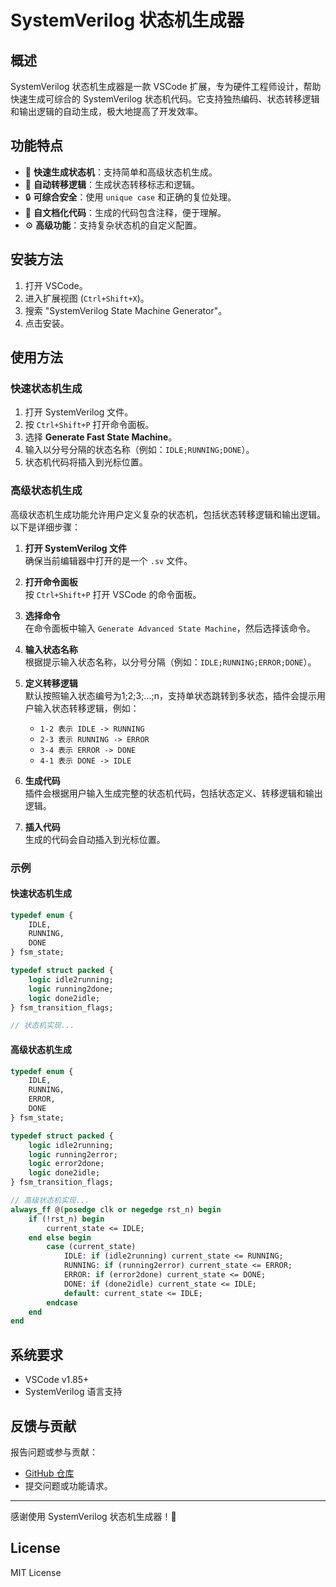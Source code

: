 # SystemVerilog 状态机生成器

## 概述
SystemVerilog 状态机生成器是一款 VSCode 扩展，专为硬件工程师设计，帮助快速生成可综合的 SystemVerilog 状态机代码。它支持独热编码、状态转移逻辑和输出逻辑的自动生成，极大地提高了开发效率。

## 功能特点
- 🚀 **快速生成状态机**：支持简单和高级状态机生成。
- 🔄 **自动转移逻辑**：生成状态转移标志和逻辑。
- 🔒 **可综合安全**：使用 `unique case` 和正确的复位处理。
- 📝 **自文档化代码**：生成的代码包含注释，便于理解。
- ⚙️ **高级功能**：支持复杂状态机的自定义配置。

## 安装方法
1. 打开 VSCode。
2. 进入扩展视图 (`Ctrl+Shift+X`)。
3. 搜索 "SystemVerilog State Machine Generator"。
4. 点击安装。

## 使用方法
### 快速状态机生成
1. 打开 SystemVerilog 文件。
2. 按 `Ctrl+Shift+P` 打开命令面板。
3. 选择 **Generate Fast State Machine**。
4. 输入以分号分隔的状态名称（例如：`IDLE;RUNNING;DONE`）。
5. 状态机代码将插入到光标位置。

### 高级状态机生成
高级状态机生成功能允许用户定义复杂的状态机，包括状态转移逻辑和输出逻辑。以下是详细步骤：

1. **打开 SystemVerilog 文件**  
   确保当前编辑器中打开的是一个 `.sv` 文件。

2. **打开命令面板**  
   按 `Ctrl+Shift+P` 打开 VSCode 的命令面板。

3. **选择命令**  
   在命令面板中输入 `Generate Advanced State Machine`，然后选择该命令。

4. **输入状态名称**  
   根据提示输入状态名称，以分号分隔（例如：`IDLE;RUNNING;ERROR;DONE`）。

5. **定义转移逻辑**  
   默认按照输入状态编号为1;2;3;...;n，支持单状态跳转到多状态，插件会提示用户输入状态转移逻辑，例如：
   - `1-2 表示 IDLE -> RUNNING`
   - `2-3 表示 RUNNING -> ERROR`
   - `3-4 表示 ERROR -> DONE`
   - `4-1 表示 DONE -> IDLE`

6. **生成代码**  
   插件会根据用户输入生成完整的状态机代码，包括状态定义、转移逻辑和输出逻辑。

7. **插入代码**  
   生成的代码会自动插入到光标位置。

### 示例
#### 快速状态机生成
```systemverilog
typedef enum {
    IDLE,
    RUNNING,
    DONE
} fsm_state;

typedef struct packed {
    logic idle2running;
    logic running2done;
    logic done2idle;
} fsm_transition_flags;

// 状态机实现...
```

#### 高级状态机生成
```systemverilog
typedef enum {
    IDLE,
    RUNNING,
    ERROR,
    DONE
} fsm_state;

typedef struct packed {
    logic idle2running;
    logic running2error;
    logic error2done;
    logic done2idle;
} fsm_transition_flags;

// 高级状态机实现...
always_ff @(posedge clk or negedge rst_n) begin
    if (!rst_n) begin
        current_state <= IDLE;
    end else begin
        case (current_state)
            IDLE: if (idle2running) current_state <= RUNNING;
            RUNNING: if (running2error) current_state <= ERROR;
            ERROR: if (error2done) current_state <= DONE;
            DONE: if (done2idle) current_state <= IDLE;
            default: current_state <= IDLE;
        endcase
    end
end
```

## 系统要求
- VSCode v1.85+
- SystemVerilog 语言支持

## 反馈与贡献
报告问题或参与贡献：
- [GitHub 仓库](https://github.com/wilsonch001/sv-statemachine-generator)
- 提交问题或功能请求。

---

感谢使用 SystemVerilog 状态机生成器！🎉

## License
MIT License